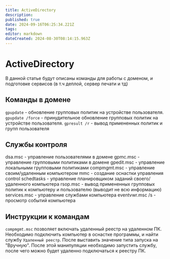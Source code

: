 ```yaml
---
title: ActiveDirectory
description: 
published: true
date: 2024-09-16T06:25:34.221Z
tags: 
editor: markdown
dateCreated: 2024-08-30T08:14:15.963Z
---
```


# ActiveDirectory
В данной статье будут описаны команды для работы с доменом, и подготовке сервисов (в т.ч деплой, сервер печати и тд)
## Команды в домене
`gpupdate` - обновление групповых политик на устройстве пользователя.
`gpupdate /force` - принудительное обновление групповых политик на устройстве пользователя.
`gpresult /r` - вывод примененных политик и групп пользователя

## Службы контроля
dsa.msc - управление пользователями в домене
gpmc.msc - управление групповыми политиками в домене
gpedit.msc - управление локальными групповыми политиками
compmgmt.msc - управление своим/удаленным компьютером
mmc - создание оснастки управления
control schedtasks - управление планировщиком заданий своего/удаленного компьютера
rsop.msc - вывод примененных групповых политик к компьютеру и пользователю (выводит не всю информацию)
services.msc - управление службами компьютера
eventvwr.msc /s - просмотр событий компьютера

## Инструкции к командам
`compmgmt.msc` позволяет включать удаленный реестр на удаленном ПК. Необходимо подключить компьютер в оснастке программы, и найти службу `Удаленный реестр`. После выставить значение типа запуска на "Вручную". После этой манипуляции необходимо запустить службу, после чего можно будет удаленно подключаться к реестру ПК.